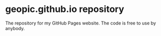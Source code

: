 # geopic.github.io repository

The repository for my GitHub Pages website. The code is free to use by anybody.
